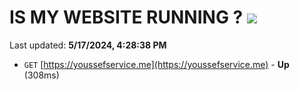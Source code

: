 # IS MY WEBSITE RUNNING ? [![](https://img.shields.io/static/v1?label=Sponsor&message=%E2%9D%A4&logo=GitHub&color=%23fe8e86)](https://github.com/sponsors/<username>)

Last updated: **5/17/2024, 4:28:38 PM**

- `GET` [https://youssefservice.me](https://youssefservice.me) - **Up** (308ms)
